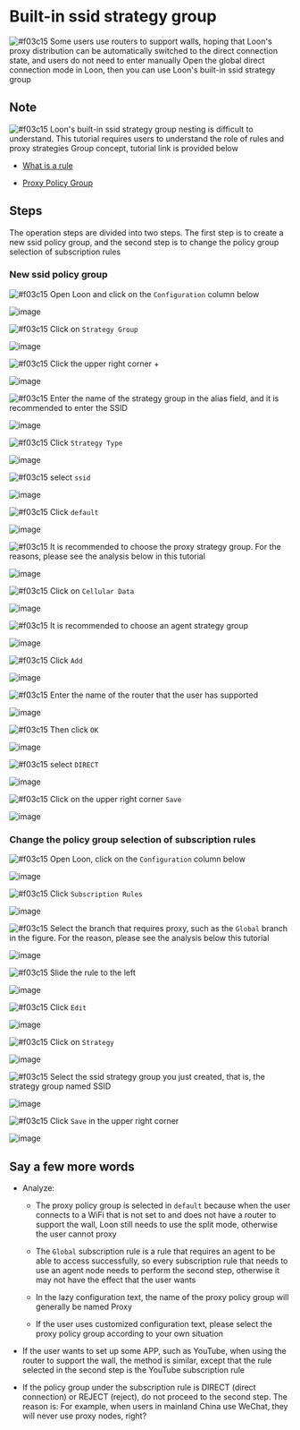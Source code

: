 # Built-in ssid strategy group

![#f03c15](https://placehold.it/15/f03c15/000000?text=+) Some users use routers to support walls, hoping that Loon's proxy distribution can be automatically switched to the direct connection state, and users do not need to enter manually Open the global direct connection mode in Loon, then you can use Loon's built-in ssid strategy group

## Note

![#f03c15](https://placehold.it/15/f03c15/000000?text=+) Loon's built-in ssid strategy group nesting is difficult to understand. This tutorial requires users to understand the role of rules and proxy strategies Group concept, tutorial link is provided below

- [What is a rule](https://github.com/TiyNa/LoonManual/blob/main/Plus_EN/Rule_Summary_EN.md)

- [Proxy Policy Group](https://github.com/TiyNa/LoonManual/blob/main/Plus_EN/Default_Proxy_EN.md)

## Steps

The operation steps are divided into two steps. The first step is to create a new ssid policy group, and the second step is to change the policy group selection of subscription rules

### New ssid policy group

![#f03c15](https://placehold.it/15/f03c15/000000?text=+) Open Loon and click on the `Configuration` column below

![image](https://raw.githubusercontent.com/TiyNa/LoonManualimg/main/Plus/ssid_1_1.jpg)

![#f03c15](https://placehold.it/15/f03c15/000000?text=+) Click on `Strategy Group`

![image](https://raw.githubusercontent.com/TiyNa/LoonManualimg/main/Plus/ssid_1_2.jpg)

![#f03c15](https://placehold.it/15/f03c15/000000?text=+) Click the upper right corner +

![image](https://raw.githubusercontent.com/TiyNa/LoonManualimg/main/Plus/ssid_1_3.jpg)

![#f03c15](https://placehold.it/15/f03c15/000000?text=+) Enter the name of the strategy group in the alias field, and it is recommended to enter the SSID

![image](https://raw.githubusercontent.com/TiyNa/LoonManualimg/main/Plus/ssid_1_4.jpg)

![#f03c15](https://placehold.it/15/f03c15/000000?text=+) Click `Strategy Type`

![image](https://raw.githubusercontent.com/TiyNa/LoonManualimg/main/Plus/ssid_1_5.jpg)

![#f03c15](https://placehold.it/15/f03c15/000000?text=+) select `ssid`

![image](https://raw.githubusercontent.com/TiyNa/LoonManualimg/main/Plus/ssid_1_6.jpg)

![#f03c15](https://placehold.it/15/f03c15/000000?text=+) Click `default`

![image](https://raw.githubusercontent.com/TiyNa/LoonManualimg/main/Plus/ssid_1_7.jpg)

![#f03c15](https://placehold.it/15/f03c15/000000?text=+) It is recommended to choose the proxy strategy group. For the reasons, please see the analysis below in this tutorial

![image](https://raw.githubusercontent.com/TiyNa/LoonManualimg/main/Plus/ssid_1_8.jpg)

![#f03c15](https://placehold.it/15/f03c15/000000?text=+) Click on `Cellular Data`

![image](https://raw.githubusercontent.com/TiyNa/LoonManualimg/main/Plus/ssid_1_9.jpg)

![#f03c15](https://placehold.it/15/f03c15/000000?text=+) It is recommended to choose an agent strategy group

![image](https://raw.githubusercontent.com/TiyNa/LoonManualimg/main/Plus/ssid_1_10.jpg)

![#f03c15](https://placehold.it/15/f03c15/000000?text=+) Click `Add`

![image](https://raw.githubusercontent.com/TiyNa/LoonManualimg/main/Plus/ssid_1_11.jpg)

![#f03c15](https://placehold.it/15/f03c15/000000?text=+) Enter the name of the router that the user has supported

![image](https://raw.githubusercontent.com/TiyNa/LoonManualimg/main/Plus/ssid_1_12.jpg)

![#f03c15](https://placehold.it/15/f03c15/000000?text=+) Then click `OK`

![image](https://raw.githubusercontent.com/TiyNa/LoonManualimg/main/Plus/ssid_1_13.jpg)

![#f03c15](https://placehold.it/15/f03c15/000000?text=+) select `DIRECT`

![image](https://raw.githubusercontent.com/TiyNa/LoonManualimg/main/Plus/ssid_1_14.jpg)

![#f03c15](https://placehold.it/15/f03c15/000000?text=+) Click on the upper right corner `Save`

![image](https://raw.githubusercontent.com/TiyNa/LoonManualimg/main/Plus/ssid_1_15.jpg)

### Change the policy group selection of subscription rules

![#f03c15](https://placehold.it/15/f03c15/000000?text=+) Open Loon, click on the `Configuration` column below

![image](https://raw.githubusercontent.com/TiyNa/LoonManualimg/main/Plus/ssid_2_1.jpg)

![#f03c15](https://placehold.it/15/f03c15/000000?text=+) Click `Subscription Rules`

![image](https://raw.githubusercontent.com/TiyNa/LoonManualimg/main/Plus/ssid_2_2.jpg)

![#f03c15](https://placehold.it/15/f03c15/000000?text=+) Select the branch that requires proxy, such as the `Global` branch in the figure. For the reason, please see the analysis below this tutorial

![image](https://raw.githubusercontent.com/TiyNa/LoonManualimg/main/Plus/ssid_2_3.jpg)

![#f03c15](https://placehold.it/15/f03c15/000000?text=+) Slide the rule to the left

![image](https://raw.githubusercontent.com/TiyNa/LoonManualimg/main/Plus/ssid_2_4.jpg)

![#f03c15](https://placehold.it/15/f03c15/000000?text=+) Click `Edit`

![image](https://raw.githubusercontent.com/TiyNa/LoonManualimg/main/Plus/ssid_2_5.jpg)

![#f03c15](https://placehold.it/15/f03c15/000000?text=+) Click on `Strategy`

![image](https://raw.githubusercontent.com/TiyNa/LoonManualimg/main/Plus/ssid_2_6.jpg)

![#f03c15](https://placehold.it/15/f03c15/000000?text=+) Select the ssid strategy group you just created, that is, the strategy group named SSID

![image](https://raw.githubusercontent.com/TiyNa/LoonManualimg/main/Plus/ssid_2_7.jpg)

![#f03c15](https://placehold.it/15/f03c15/000000?text=+) Click `Save` in the upper right corner

![image](https://raw.githubusercontent.com/TiyNa/LoonManualimg/main/Plus/ssid_2_8.jpg)

## Say a few more words

- Analyze:

  - The proxy policy group is selected in `default` because when the user connects to a WiFi that is not set to and does not have a router to support the wall, Loon still needs to use the split mode, otherwise the user cannot proxy
  
  - The `Global` subscription rule is a rule that requires an agent to be able to access successfully, so every subscription rule that needs to use an agent node needs to perform the second step, otherwise it may not have the effect that the user wants
  
  - In the lazy configuration text, the name of the proxy policy group will generally be named Proxy
  
  - If the user uses customized configuration text, please select the proxy policy group according to your own situation

- If the user wants to set up some APP, such as YouTube, when using the router to support the wall, the method is similar, except that the rule selected in the second step is the YouTube subscription rule

- If the policy group under the subscription rule is DIRECT (direct connection) or REJECT (reject), do not proceed to the second step. The reason is: For example, when users in mainland China use WeChat, they will never use proxy nodes, right?